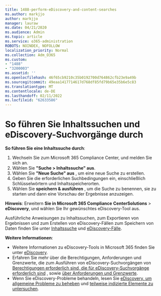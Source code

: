 ```yaml
---
title: 1488-perform-eDiscovery-and-content-searches
ms.author: markjjo
author: markjjo
manager: lauraw
ms.date: 04/21/2020
ms.audience: Admin
ms.topic: article
ms.service: o365-administration
ROBOTS: NOINDEX, NOFOLLOW
localization_priority: Normal
ms.collection: Adm_O365
ms.custom:
- "1488"
- "3200003"
ms.assetid: ''
ms.openlocfilehash: 46f65cb9210c35b0192700d764862cfb23e9a49b
ms.sourcegitcommit: 49eaa1417714617d768df85fd79b65e35b6e5c83
ms.translationtype: MT
ms.contentlocale: de-DE
ms.lasthandoff: 02/11/2022
ms.locfileid: "62633586"
---
```

# <a name="how-to-perform-content-searches-and-ediscovery-searches"></a>So führen Sie Inhaltssuchen und eDiscovery-Suchvorgänge durch

**So führen Sie eine Inhaltssuche durch**:

1. Wechseln Sie zum Microsoft 365 Compliance Center, und melden Sie sich an.
2. Wählen Sie **"Suche > Inhaltssuche" aus**.
3. Wählen Sie **"Neue Suche" aus** , um eine neue Suche zu erstellen.
4. Geben Sie die erforderlichen Suchbedingungen ein, einschließlich Schlüsselwörtern und Inhaltsspeicherorten.
5. Wählen Sie **speichern & ausführen** , um die Suche zu benennen, sie zu starten und dann eine Vorschau der Ergebnisse anzuzeigen.

**Hinweis**: Erweitern **Sie in Microsoft 365 Compliance** **CenterSolutions** >  **eDiscovery**, und wählen Sie Ihr gewünschtes eDiscovery-Tool aus.

Ausführliche Anweisungen zu Inhaltssuchen, zum Exportieren von Ergebnissen und zum Erstellen von eDiscovery-Fällen zum Speichern von Daten finden Sie unter [Inhaltssuche](https://docs.microsoft.com/microsoft-365/compliance/content-search) und [eDiscovery-Fälle](https://docs.microsoft.com/microsoft-365/compliance/ediscovery-cases).

**Weitere Informationen**:

- Weitere Informationen zu eDiscovery-Tools in Microsoft 365 finden Sie unter [eDiscovery](https://docs.microsoft.com/microsoft-365/compliance/ediscovery).
- Erfahren Sie mehr über die Berechtigungen, Anforderungen und Grenzwerte, die zum Ausführen von eDiscovery-Suchvorgängen von [Berechtigungen erforderlich sind, die für eDiscovery-Suchvorgänge erforderlich sind](https://docs.microsoft.com/microsoft-365/compliance/assign-ediscovery-permissions) , sowie [über Anforderungen und Grenzwerte](https://docs.microsoft.com/microsoft-365/compliance/limits-for-content-search).
- Wenn Sie eDiscovery-Probleme behandeln, lesen Sie [eDiscovery, um allgemeine Probleme zu beheben](https://docs.microsoft.com/microsoft-365/compliance/ediscovery-troubleshooting-common-issues) und [teilweise indizierte Elemente zu untersuchen](https://docs.microsoft.com/microsoft-365/compliance/investigating-partially-indexed-items-in-ediscovery).
